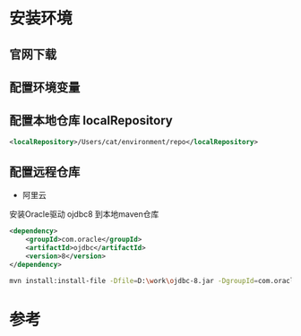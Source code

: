 



# 安装环境

## 官网下载



## 配置环境变量

## 配置本地仓库 localRepository

```xml
<localRepository>/Users/cat/environment/repo</localRepository>
```



## 配置远程仓库

- 阿里云



安装Oracle驱动 ojdbc8 到本地maven仓库

```xml
<dependency>
    <groupId>com.oracle</groupId>
    <artifactId>ojdbc</artifactId>
    <version>8</version>
</dependency>
```



```sh
mvn install:install-file -Dfile=D:\work\ojdbc-8.jar -DgroupId=com.oracle -DartifactId=ojdbc -Dversion=8 -Dpackaging=jar -DgeneratePom=true
```









# 参考









